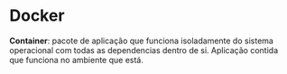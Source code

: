 # Docker

**Container**: pacote de aplicação que funciona isoladamente do sistema operacional com todas as dependencias dentro de si. Aplicação contida que funciona no ambiente que está.


